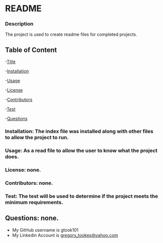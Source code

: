# README
### Description
The project is used to create readme files for completed projects.
## Table of Content
  -[Title](#title) 

  -[Installation](#installation) 

  -[Usage](#usage) 

  -[License](#license) 

  -[Contributors](#contributors) 

  -[Test](#test) 

  -[Questions](#questions) 

### Installation: The index file was installed along with other files to allow the project to run.
### Usage: As a read file to allow the user to know what the project does.
### License: none.
### Contributors: none.
### Test: The test will be used to determine if the project meets the minimum requirements.
## Questions: none.
* My GitHub username is gtook101
* My Linkedin Account is gregory_tookes@yahoo.com